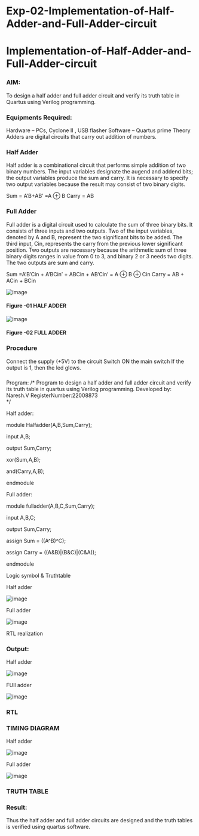 # Exp-02-Implementation-of-Half-Adder-and-Full-Adder-circuit

# Implementation-of-Half-Adder-and-Full-Adder-circuit
### AIM:
To design a half adder and full adder circuit and verify its truth table in Quartus using Verilog programming.

### Equipments Required:
Hardware – PCs, Cyclone II , USB flasher
Software – Quartus prime
Theory
Adders are digital circuits that carry out addition of numbers.

### Half Adder
Half adder is a combinational circuit that performs simple addition of two binary numbers. The input variables designate the augend and addend bits; the output variables produce the sum and carry. It is necessary to specify two output variables because the result may consist of two binary digits.

Sum = A’B+AB’ =A ⊕ B Carry = AB

### Full Adder
Full adder is a digital circuit used to calculate the sum of three binary bits. It consists of three inputs and two outputs. Two of the input variables, denoted by A and B, represent the two significant bits to be added. The third input, Cin, represents the carry from the previous lower significant position. Two outputs are necessary because the arithmetic sum of three binary digits ranges in value from 0 to 3, and binary 2 or 3 needs two digits. The two outputs are sum and carry.

Sum =A’B’Cin + A’BCin’ + ABCin + AB’Cin’ = A ⊕ B ⊕ Cin Carry = AB + ACin + BCin

 ![image](https://user-images.githubusercontent.com/36288975/163552156-a13e5a56-c638-4110-97d9-8896907c8d25.png)

#### Figure -01 HALF ADDER 


![image](https://user-images.githubusercontent.com/36288975/163552057-b3547877-6d07-45b4-b7e0-bcfebfad9e1d.png)

#### Figure -02 FULL ADDER 

### Procedure

Connect the supply (+5V) to the circuit
Switch ON the main switch
If the output is 1, then the led glows.
### 
Program:
/*
Program to design a half adder and full adder circuit and verify its truth table in quartus using Verilog programming.
Developed by: Naresh.V
RegisterNumber:22008873  
*/

Half adder:

module Halfadder(A,B,Sum,Carry);

input A,B;

output Sum,Carry;

xor(Sum,A,B);

and(Carry,A,B);

endmodule

Full adder:

module fulladder(A,B,C,Sum,Carry);

input A,B,C;

output Sum,Carry;

assign Sum = ((A^B)^C);

assign Carry = ((A&B)|(B&C)|(C&A));

endmodule

Logic symbol & Truthtable

Half adder

![image](https://user-images.githubusercontent.com/119393642/214833476-051aacc7-25b5-4ee1-b919-95301dc81c0e.png)

Full adder

![image](https://user-images.githubusercontent.com/119393642/214833559-5297ecdc-e2b5-4490-897b-115ffd34382f.png)

RTL realization

### Output:

Half adder

![image](https://user-images.githubusercontent.com/119393642/214833694-f4e81ea6-b8b5-43d8-9624-bf14b5b303e0.png)

FUll adder

![image](https://user-images.githubusercontent.com/119393642/214833752-87954d07-2113-4777-853b-85fa1bde9c6e.png)


### RTL
### TIMING DIAGRAM
Half adder

![image](https://user-images.githubusercontent.com/119393642/214833820-ffe464e5-a434-44b1-8a02-2a661553a758.png)

Full adder

![image](https://user-images.githubusercontent.com/119393642/214833888-5e35549d-eba1-46f1-9b34-c01e8af5ecf3.png)


### TRUTH TABLE 

### Result:
Thus the half adder and full adder circuits are designed and the truth tables is verified using quartus software.
